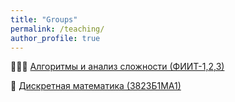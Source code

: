```yaml
---
title: "Groups"
permalink: /teaching/
author_profile: true
---
```

👨🏼‍💻 [Алгоритмы и анализ сложности (ФИИТ-1,2,3)](/teaching/alg_complexity)

🧮 [Дискретная математика (3823Б1МА1)](/teaching/DiscreteMath)

